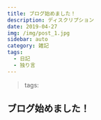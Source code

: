 ```yaml
---
title: ブログ始めました！
description: ディスクリプション
date: 2019-04-27
img: /img/post_1.jpg
sidebar: auto
category: 雑記
tags:
  - 日記
  - 独り言
---
```


> tags: <Tags />

## ブログ始めました！
